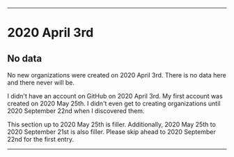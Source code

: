 
***

# 2020 April 3rd

## No data

No new organizations were created on 2020 April 3rd. There is no data here and there never will be.

I didn't have an account on GitHub on 2020 April 3rd. My first account was created on 2020 May 25th. I didn't even get to creating organizations until 2020 September 22nd when I discovered them.

This section up to 2020 May 25th is filler. Additionally, 2020 May 25th to 2020 September 21st is also filler. Please skip ahead to 2020 September 22nd for the first entry.

***
